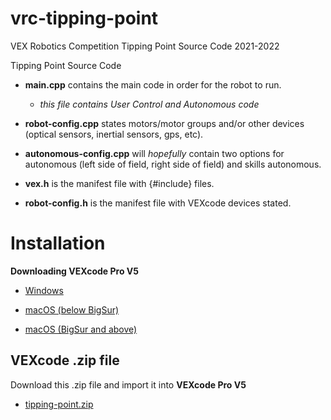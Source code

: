 # vrc-tipping-point
VEX Robotics Competition Tipping Point Source Code 2021-2022

Tipping Point Source Code
  - **main.cpp** contains the main code in order for the robot to run.
      - *this file contains User Control and Autonomous code*
  - **robot-config.cpp** states motors/motor groups and/or other devices (optical sensors, inertial sensors, gps, etc). 
  - **autonomous-config.cpp** will *hopefully* contain two options for autonomous (left side of field, right side of field) and skills autonomous.
  
  - **vex.h** is the manifest file with {#include} files.
  - **robot-config.h** is the manifest file with VEXcode devices stated.


# Installation
**Downloading VEXcode Pro V5**

  - [Windows](https://link.vex.com/vexcode-v5text-windows)

  - [macOS (below BigSur)](https://link.vex.com/vexcode-v5text-mac)

  - [macOS (BigSur and above)](https://link.vex.com/vexcode-v5text-mac-big-sur)

## VEXcode .zip file
Download this .zip file and import it into **VEXcode Pro V5**

  - [tipping-point.zip](https://github.com/varMichael/vrc-tipping-point/files/7938114/tipping-point.zip)
